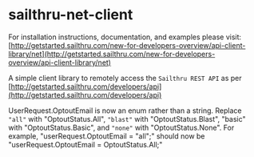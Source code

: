 sailthru-net-client
====================

For installation instructions, documentation, and examples please visit: [http://getstarted.sailthru.com/new-for-developers-overview/api-client-library/net](http://getstarted.sailthru.com/new-for-developers-overview/api-client-library/net)

A simple client library to remotely access the `Sailthru REST API` as per [http://getstarted.sailthru.com/developers/api](http://getstarted.sailthru.com/developers/api)

UserRequest.OptoutEmail is now an enum rather than a string. Replace `"all"` with "OptoutStatus.All", `"blast"` with "OptoutStatus.Blast", "basic" with "OptoutStatus.Basic", and `"none"` with "OptoutStatus.None". For example, "userRequest.OptoutEmail = "all";" should now be "userRequest.OptoutEmail = OptoutStatus.All;"

